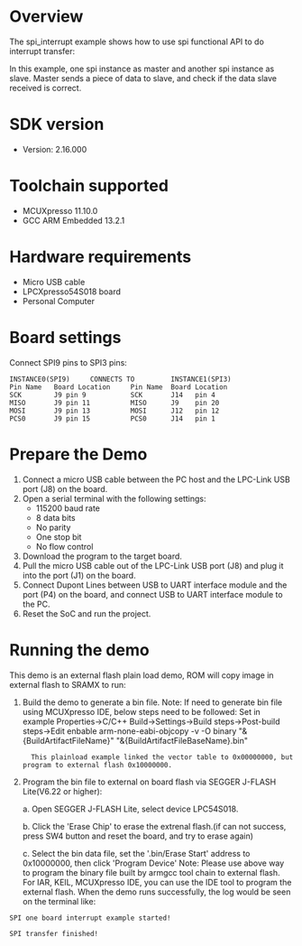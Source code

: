 Overview
========
The spi_interrupt example shows how to use spi functional API to do interrupt transfer:

In this example, one spi instance as master and another spi instance as slave. Master sends a piece of data to slave,
and check if the data slave received is correct.

SDK version
===========
- Version: 2.16.000

Toolchain supported
===================
- MCUXpresso  11.10.0
- GCC ARM Embedded  13.2.1

Hardware requirements
=====================
- Micro USB cable
- LPCXpresso54S018 board
- Personal Computer

Board settings
==============
Connect SPI9 pins to SPI3 pins:
~~~~~~~~~~~~~~~~~~~~~~~~~~~~~~~~~~~~~~~~~~~~~~~~~~~~~~
INSTANCE0(SPI9)     CONNECTS TO         INSTANCE1(SPI3)
Pin Name   Board Location     Pin Name  Board Location
SCK        J9 pin 9           SCK       J14   pin 4
MISO       J9 pin 11          MISO      J9    pin 20
MOSI       J9 pin 13          MOSI      J12   pin 12
PCS0       J9 pin 15          PCS0      J14   pin 1
~~~~~~~~~~~~~~~~~~~~~~~~~~~~~~~~~~~~~~~~~~~~~~~~~~~~~~

Prepare the Demo
================
1.  Connect a micro USB cable between the PC host and the LPC-Link USB port (J8) on the board.
2.  Open a serial terminal with the following settings:
    - 115200 baud rate
    - 8 data bits
    - No parity
    - One stop bit
    - No flow control
3.  Download the program to the target board.
4.  Pull the micro USB cable out of the LPC-Link USB port (J8) and plug it into the port (J1) on the board.
5.  Connect Dupont Lines between USB to UART interface module and the port (P4) on the board, and connect USB to UART interface module to the PC.
6.  Reset the SoC and run the project.

Running the demo
================
This demo is an external flash plain load demo, ROM will copy image in external flash to SRAMX to run:
1. Build the demo to generate a bin file.
   Note: If need to generate bin file using MCUXpresso IDE, below steps need to be followed:
         Set in example Properties->C/C++ Build->Settings->Build steps->Post-build steps->Edit
         enbable arm-none-eabi-objcopy -v -O binary "&{BuildArtifactFileName}" "&{BuildArtifactFileBaseName}.bin"

         This plainload example linked the vector table to 0x00000000, but program to external flash 0x10000000.

2. Program the bin file to external on board flash via SEGGER J-FLASH Lite(V6.22 or higher):

   a. Open SEGGER J-FLASH Lite, select device LPC54S018.

   b. Click the 'Erase Chip' to erase the extrenal flash.(if can not success, press SW4 button and reset the board, and try to erase again)

   c. Select the bin data file, set the '.bin/Erase Start' address to 0x10000000, then click 'Program Device'
Note: Please use above way to program the binary file built by armgcc tool chain to external flash.
      For IAR, KEIL, MCUXpresso IDE, you can use the IDE tool to program the external flash.
When the demo runs successfully, the log would be seen on the terminal like:

~~~~~~~~~~~~~~~~~~~~~~~~~~~~~~~~~~~~~~~~~~~~~~~~~~~~~~~~~~~~~~~~~~~~~~~~~~~~~~~~~~~
SPI one board interrupt example started!

SPI transfer finished!
~~~~~~~~~~~~~~~~~~~~~~~~~~~~~~~~~~~~~~~~~~~~~~~~~~~~~~~~~~~~~~~~~~~~~~~~~~~~~~~~~~~~~
